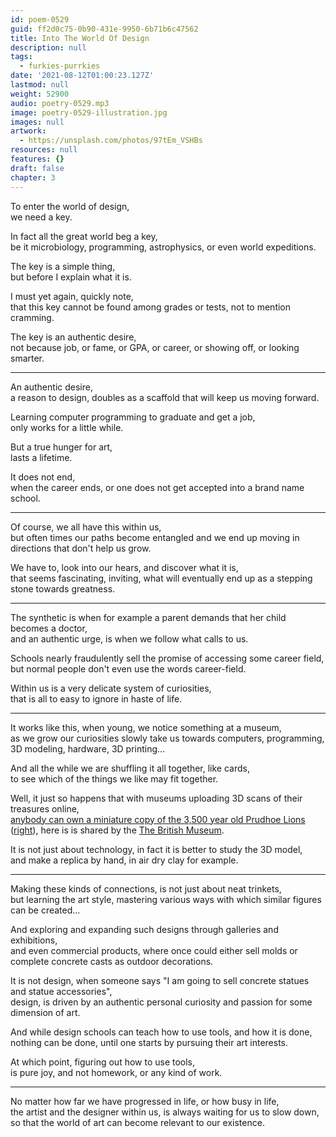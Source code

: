 ```yaml
---
id: poem-0529
guid: ff2d0c75-0b90-431e-9950-6b71b6c47562
title: Into The World Of Design
description: null
tags:
  - furkies-purrkies
date: '2021-08-12T01:00:23.127Z'
lastmod: null
weight: 52900
audio: poetry-0529.mp3
image: poetry-0529-illustration.jpg
images: null
artwork:
  - https://unsplash.com/photos/97tEm_VSHBs
resources: null
features: {}
draft: false
chapter: 3
---
```


To enter the world of design,\
we need a key.

In fact all the great world beg a key,\
be it microbiology, programming, astrophysics, or even world expeditions.

The key is a simple thing,\
but before I explain what it is.

I must yet again, quickly note,\
that this key cannot be found among grades or tests, not to mention cramming.

The key is an authentic desire,\
not because job, or fame, or GPA, or career, or showing off, or looking smarter.

---

An authentic desire,\
a reason to design, doubles as a scaffold that will keep us moving forward.

Learning computer programming to graduate and get a job,\
only works for a little while.

But a true hunger for art,\
lasts a lifetime.

It does not end,\
when the career ends, or one does not get accepted into a brand name school.

---

Of course, we all have this within us,\
but often times our paths become entangled and we end up moving in directions that don't help us grow.

We have to, look into our hears, and discover what it is,\
that seems fascinating, inviting, what will eventually end up as a stepping stone towards greatness.

---

The synthetic is when for example a parent demands that her child becomes a doctor,\
and an authentic urge, is when we follow what calls to us.

Schools nearly fraudulently sell the promise of accessing some career field,\
but normal people don't even use the words career-field.

Within us is a very delicate system of curiosities,\
that is all to easy to ignore in haste of life.

---

It works like this, when young, we notice something at a museum,\
as we grow our curiosities slowly take us towards computers, programming, 3D modeling, hardware, 3D printing...

And all the while we are shuffling it all together, like cards,\
to see which of the things we like may fit together.

Well, it just so happens that with museums uploading 3D scans of their treasures online,\
[anybody can own a miniature copy of the 3,500 year old Prudhoe Lions](https://sketchfab.com/3d-models/the-left-prudhoe-lion-9ce750612c4e47daa11b5ce4656ad58e) ([right](https://sketchfab.com/3d-models/the-right-prudhoe-lion-985367270ab4493c9676e4ff01a01a5e)), here is is shared by the [The British Museum](https://sketchfab.com/britishmuseum/models).

It is not just about technology, in fact it is better to study the 3D model,\
and make a replica by hand, in air dry clay for example.

---

Making these kinds of connections, is not just about neat trinkets,\
but learning the art style, mastering various ways with which similar figures can be created...

And exploring and expanding such designs through galleries and exhibitions,\
and even commercial products, where once could either sell molds or complete concrete casts as outdoor decorations.

It is not design, when someone says "I am going to sell concrete statues and statue accessories",\
design, is driven by an authentic personal curiosity and passion for some dimension of art.

And while design schools can teach how to use tools, and how it is done,\
nothing can be done, until one starts by pursuing their art interests.

At which point, figuring out how to use tools,\
is pure joy, and not homework, or any kind of work.

---

No matter how far we have progressed in life, or how busy in life,\
the artist and the designer within us, is always waiting for us to slow down, so that the world of art can become relevant to our existence.
